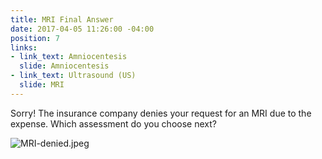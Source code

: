 ```yaml
---
title: MRI Final Answer
date: 2017-04-05 11:26:00 -04:00
position: 7
links:
- link_text: Amniocentesis
  slide: Amniocentesis
- link_text: Ultrasound (US)
  slide: MRI
---
```


Sorry! The insurance company denies your request for an MRI due to the expense. Which assessment do you choose next?

![MRI-denied.jpeg](/uploads/MRI-denied.jpeg)